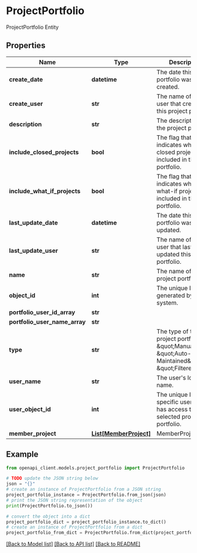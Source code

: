 # ProjectPortfolio

ProjectPortfolio Entity

## Properties

Name | Type | Description | Notes
------------ | ------------- | ------------- | -------------
**create_date** | **datetime** | The date this project portfolio was created. | [optional] 
**create_user** | **str** | The name of the user that created this project portfolio. | [optional] 
**description** | **str** | The description of the project portfolio. | [optional] 
**include_closed_projects** | **bool** | The flag that indicates whether closed projects are included in the portfolio. | [optional] 
**include_what_if_projects** | **bool** | The flag that indicates whether what-if projects are included in the portfolio. | [optional] 
**last_update_date** | **datetime** | The date this project portfolio was last updated. | [optional] 
**last_update_user** | **str** | The name of the user that last updated this project portfolio. | [optional] 
**name** | **str** | The name of the project portfolio. | 
**object_id** | **int** | The unique ID generated by the system. | [optional] 
**portfolio_user_id_array** | **str** |  | [optional] 
**portfolio_user_name_array** | **str** |  | [optional] 
**type** | **str** | The type of the project portfolio: \&quot;Manual\&quot;, \&quot;Auto-Maintained\&quot;, or \&quot;Filtered\&quot;. | [optional] 
**user_name** | **str** | The user&#39;s login name. | [optional] 
**user_object_id** | **int** | The unique ID of a specific user who has access to the selected project portfolio. | [optional] 
**member_project** | [**List[MemberProject]**](MemberProject.md) | MemberProject | [optional] 

## Example

```python
from openapi_client.models.project_portfolio import ProjectPortfolio

# TODO update the JSON string below
json = "{}"
# create an instance of ProjectPortfolio from a JSON string
project_portfolio_instance = ProjectPortfolio.from_json(json)
# print the JSON string representation of the object
print(ProjectPortfolio.to_json())

# convert the object into a dict
project_portfolio_dict = project_portfolio_instance.to_dict()
# create an instance of ProjectPortfolio from a dict
project_portfolio_from_dict = ProjectPortfolio.from_dict(project_portfolio_dict)
```
[[Back to Model list]](../README.md#documentation-for-models) [[Back to API list]](../README.md#documentation-for-api-endpoints) [[Back to README]](../README.md)


